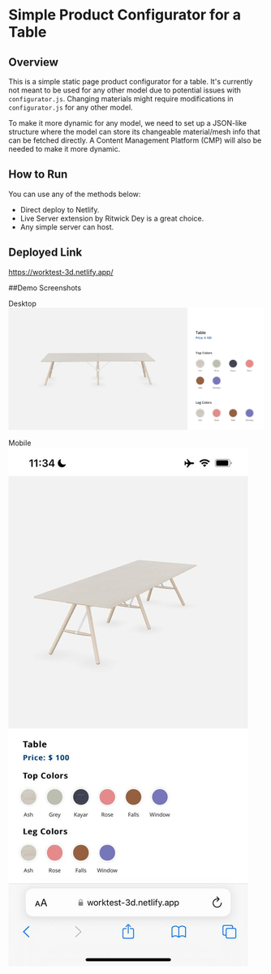# Simple Product Configurator for a Table

## Overview

This is a simple static page product configurator for a table. It's currently not meant to be used for any other model due to potential issues with `configurator.js`. Changing materials might require modifications in `configurator.js` for any other model.

To make it more dynamic for any model, we need to set up a JSON-like structure where the model can store its changeable material/mesh info that can be fetched directly. A Content Management Platform (CMP) will also be needed to make it more dynamic.

## How to Run

You can use any of the methods below:

- Direct deploy to Netlify.
- Live Server extension by Ritwick Dey is a great choice.
- Any simple server can host.


## Deployed Link

https://worktest-3d.netlify.app/

##Demo Screenshots

Desktop
<img src="./readme-assets/desktop.png">

Mobile
<img src="./readme-assets/mobile.jpg">
